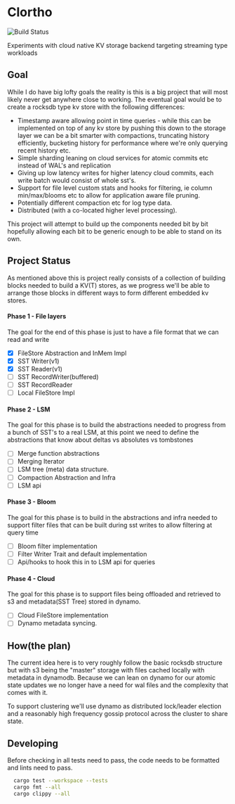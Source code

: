 # Clortho
![Build Status](https://github.com/tim-patterson/clortho/workflows/Test/badge.svg)

Experiments with cloud native KV storage backend targeting streaming type workloads

## Goal
While I do have big lofty goals the reality is this is a big project that will most likely
never get anywhere close to working.
The eventual goal would be to create a rocksdb type kv store with the following differences:

* Timestamp aware allowing point in time queries - while this can be implemented on top of
any kv store by pushing this down to the storage layer we can be a bit smarter with compactions,
truncating history efficiently, bucketing history for performance where we're only querying recent
history etc.
* Simple sharding leaning on cloud services for atomic commits etc instead of WAL's and replication
* Giving up low latency writes for higher latency cloud commits, each write batch would
consist of whole sst's.
* Support for file level custom stats and hooks for filtering, ie column min/max/blooms etc to allow for application
aware file pruning.
* Potentially different compaction etc for log type data.
* Distributed (with a co-located higher level processing).

This project will attempt to build up the components needed bit by bit hopefully allowing
each bit to be generic enough to be able to stand on its own.


## Project Status
As mentioned above this is project really consists of a collection of building blocks needed to build
a KV(T) stores, as we progress we'll be able to arrange those blocks in different ways to form
different embedded kv stores.

#### Phase 1 - File layers
The goal for the end of this phase is just to have a file format that we can read and write
- [x] FileStore Abstraction and InMem Impl
- [x] SST Writer(v1)
- [x] SST Reader(v1)
- [ ] SST RecordWriter(buffered)
- [ ] SST RecordReader
- [ ] Local FileStore Impl

#### Phase 2 - LSM
The goal for this phase is to build the abstractions needed to progress from a bunch of SST's
to a real LSM, at this point we need to define the abstractions that know about deltas vs
absolutes vs tombstones
- [ ] Merge function abstractions
- [ ] Merging Iterator
- [ ] LSM tree (meta) data structure.
- [ ] Compaction Abstraction and Infra
- [ ] LSM api

#### Phase 3 - Bloom
The goal for this phase is to build in the abstractions and infra needed to support
filter files that can be built during sst writes to allow filtering at query time
- [ ] Bloom filter implementation
- [ ] Filter Writer Trait and default implementation
- [ ] Api/hooks to hook this in to LSM api for queries

#### Phase 4 - Cloud
The goal for this phase is to support files being offloaded and retrieved to s3 and
metadata(SST Tree) stored in dynamo.
- [ ] Cloud FileStore implementation
- [ ] Dynamo metadata syncing.

## How(the plan)
The current idea here is to very roughly follow the basic rocksdb structure but with
s3 being the "master" storage with files cached locally with metadata in dynamodb.
Because we can lean on dynamo for our atomic state updates we no longer have a need for
wal files and the complexity that comes with it.

To support clustering we'll use dynamo as distributed lock/leader election and a reasonably high
frequency gossip protocol across the cluster to share state.


## Developing
Before checking in all tests need to pass,
the code needs to be formatted and lints need to pass.
```sh
  cargo test --workspace --tests
  cargo fmt --all
  cargo clippy --all
```
